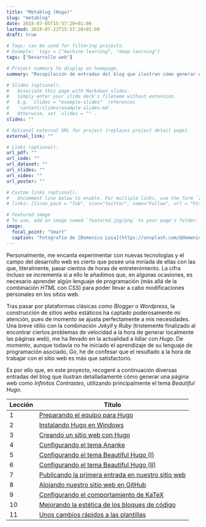 ```yaml
---
title: "Metablog (Hugo)"
slug: "metablog"
date: 2018-07-05T15:57:28+01:00
lastmod: 2019-07-22T15:57:28+01:00
draft: true

# Tags: can be used for filtering projects.
# Example: `tags = ["machine-learning", "deep-learning"]`
tags: ["Desarrollo web"]

# Project summary to display on homepage.
summary: "Recopilación de entradas del blog que ilustran cómo generar una página web como Infinitos Contrastes. Desde la instalación de las herramientas básicas para generarla hasta la personalización de diferentes plantillas."

# Slides (optional).
#   Associate this page with Markdown slides.
#   Simply enter your slide deck's filename without extension.
#   E.g. `slides = "example-slides"` references 
#   `content/slides/example-slides.md`.
#   Otherwise, set `slides = ""`.
slides: ""

# Optional external URL for project (replaces project detail page).
external_link: ""

# Links (optional).
url_pdf: ""
url_code: ""
url_dataset: ""
url_slides: ""
url_video: ""
url_poster: ""

# Custom links (optional).
#   Uncomment line below to enable. For multiple links, use the form `[{...}, {...}, {...}]`.
# links: [{icon_pack = "fab", icon="twitter", name="Follow", url = "https://twitter.com"}]

# Featured image
# To use, add an image named `featured.jpg/png` to your page's folder. 
image:
  focal_point: "Smart"
  caption: "Fotografía de [Domenico Loia](https://unsplash.com/@domenicoloia), disponible en [Unsplash](https://unsplash.com/photos/hGV2TfOh0ns)."
---
```


Personalmente, me encanta experimentar con nuevas tecnologías y el campo del desarrollo web es cierto que posee una miríada de ellas con las que, literalmente, pasar cientos de horas de entretenimiento. La cifra incluso se incrementa si a ello le añadimos que, en algunas ocasiones, es necesario aprender algún lenguaje de programación (más allá de la combinación *HTML* con *CSS*) para poder llevar a cabo modificaciones personales en los sitios web.

Tras pasar por plataformas clásicas como *Blogger* o *Wordpress*, la construcción de sitios webs estáticos ha captado poderosamente mi atención, pues de momento se ajusta perfectamente a mis necesidades. Una breve idilio con la combinación *Jekyll* y *Ruby* (tristemente finalizado al encontrar ciertos problemas de velocidad a la hora de generar localmente las páginas web), me ha llevado en la actualidad a lidiar con *Hugo*. De momento, aunque todavía no he iniciado el aprendizaje de su lenguaje de programación asociado, *Go*, he de confesar que el resultado a la hora de trabajar con el sitio web es más que satisfactorio. 

Es por ello que, en este proyecto, recogeré a continuación diversas entradas del blog que ilustran detalladamente cómo generar una página web como *Infinitos Contrastes*, utilizando principalmente el tema *Beautiful Hugo*.

| Lección | Título |
| ------- | ------ |
|  1 | [Preparando el equipo para Hugo](/2018/07/05/preparando-el-equipo-para-hugo/) |
|  2 | [Instalando Hugo en Windows](/2018/07/08/instalando-hugo-en-windows/) |
|  3 | [Creando un sitio web con Hugo](/2018/07/11/creando-un-sitio-web-con-hugo/) |
|  4 | [Configurando el tema Ananke](/2018/07/17/configurando-el-tema-ananke/) |
|  5 | [Configurando el tema Beautiful Hugo (I)](/2018/08/07/configurando-el-tema-beautiful-hugo-i/) |
|  6 | [Configurando el tema Beautiful Hugo (II)](/2018/08/09/configurando-el-tema-beautiful-hugo-ii/) |
|  7 | [Publicando la primera entrada en nuestro sitio web](/2018/08/30/publicando-la-primera-entrada-en-nuestro-sitio-web/) |
|  8 | [Alojando nuestro sitio web en GitHub](/2018/09/01/alojando-nuestro-sitio-web-en-github/) |
|  9 | [Configurando el comportamiento de KaTeX](/2018/09/18/configurando-el-comportamiento-de-katex/) |
| 10 | [Mejorando la estética de los bloques de código](/2018/09/20/mejorando-la-estetica-de-los-bloques-de-codigo/) |
| 11 | [Unos cambios rápidos a las plantillas](/2019/06/01/unos-cambios-rapidos-a-las-plantillas/) |
